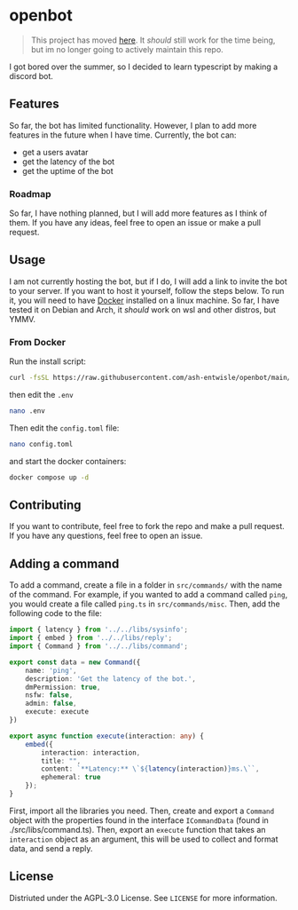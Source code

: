 
# openbot

> This project has moved [here](https://github.com/AmmoniumStudios/openbot). It *should* still work for the time being, but im no longer going to actively maintain this repo.

I got bored over the summer, so I decided to learn typescript by making a discord bot. 

## Features

So far, the bot has limited functionality. However, 
I plan to add more features in the future when I have time. 
Currently, the bot can:

- get a users avatar
- get the latency of the bot
- get the uptime of the bot

### Roadmap

So far, I have nothing planned, but I will add more features as I think of them. 
If you have any ideas, feel free to open an issue or make a pull request.

## Usage

I am not currently hosting the bot, but if I do, I will add a link to invite the bot to your server. 
If you want to host it yourself, follow the steps below. 
To run it, you will need to have [Docker](https://www.docker.com/) installed on a linux machine. 
So far, I have tested it on Debian and Arch, it *should* work on wsl and other distros, but YMMV.  

### From Docker

Run the install script:

```sh
curl -fsSL https://raw.githubusercontent.com/ash-entwisle/openbot/main/install/install.sh | sh
```

then edit the `.env`

```sh
nano .env
```

Then edit the `config.toml` file:  

```sh
nano config.toml
```

and start the docker containers:

```sh
docker compose up -d
```


## Contributing

If you want to contribute, feel free to fork the repo and make a pull request. 
If you have any questions, feel free to open an issue.  

## Adding a command

To add a command, create a file in a folder in `src/commands/` with the name of the command.
For example, if you wanted to add a command called `ping`, you would create a file called `ping.ts` in `src/commands/misc`.
Then, add the following code to the file:

```ts
import { latency } from '../../libs/sysinfo';
import { embed } from '../../libs/reply';
import { Command } from '../../libs/command';

export const data = new Command({
    name: 'ping',
    description: 'Get the latency of the bot.',
    dmPermission: true,
    nsfw: false,
    admin: false,
    execute: execute
})

export async function execute(interaction: any) {
    embed({
        interaction: interaction,
        title: "",
        content: `**Latency:** \`${latency(interaction)}ms.\``,
        ephemeral: true
    });
}
```

First, import all the libraries you need.
Then, create and export a `Command` object with the properties found in the interface `ICommandData` (found in ./src/libs/command.ts).
Then, export an `execute` function that takes an `interaction` object as an argument, this will be used to collect and format data, and send a reply.  

## License

Distriuted under the AGPL-3.0 License. See `LICENSE` for more information.
